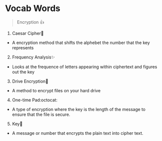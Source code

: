 # Vocab Words
> Encryption
:+1:
1. Caesar Cipher:rocket:
* A encryption method that shifts the alphebet the number that the key represents
2. Frequency Analysis:sparkles:
* Looks at the frequence of letters appearing within ciphertext and figures out the key
3. Drive Encryption:camel:
* A method to encrypt files on your hard drive
4. One-time Pad:octocat:
* A type of encryption where the key is the length of the message to ensure that the file is secure.
5. Key:metal:
* A message or number that encrypts the plain text into cipher text.

